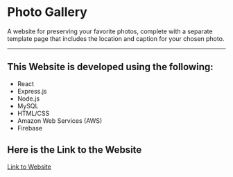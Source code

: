# Photo Gallery

A website for preserving your favorite photos, complete with a separate template page that includes the location and caption for your chosen photo.

---------------------------------------------------

## This Website is developed using the following:

- React
- Express.js
- Node.js
- MySQL
- HTML/CSS
- Amazon Web Services (AWS)
- Firebase

## Here is the Link to the Website

[Link to Website](https://d17o0fjvg61p4q.cloudfront.net)
